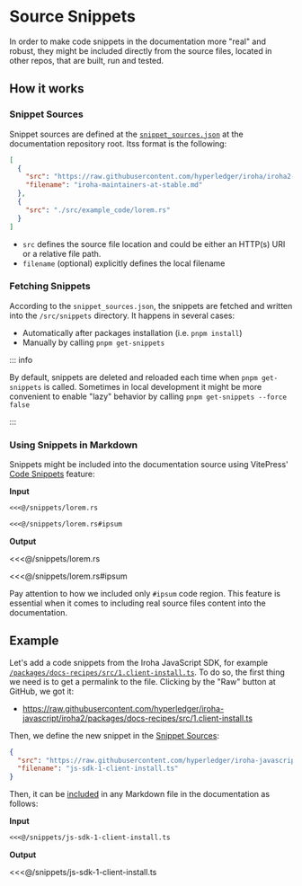 # Source Snippets

In order to make code snippets in the documentation more "real" and robust,
they might be included directly from the source files, located in other
repos, that are built, run and tested.

## How it works

### Snippet Sources

Snippet sources are defined at the
[`snippet_sources.json`](https://github.com/hyperledger/iroha-2-docs/blob/main/snippet_sources.json)
at the documentation repository root. Itss format is the following:

```json
[
  {
    "src": "https://raw.githubusercontent.com/hyperledger/iroha/iroha2-stable/MAINTAINERS.md",
    "filename": "iroha-maintainers-at-stable.md"
  },
  {
    "src": "./src/example_code/lorem.rs"
  }
]
```

- `src` defines the source file location and could be either an HTTP(s) URI
  or a relative file path.
- `filename` (optional) explicitly defines the local filename

### Fetching Snippets

According to the `snippet_sources.json`, the snippets are fetched and
written into the `/src/snippets` directory. It happens in several cases:

- Automatically after packages installation (i.e. `pnpm install`)
- Manually by calling `pnpm get-snippets`

::: info

By default, snippets are deleted and reloaded each time when
`pnpm get-snippets` is called. Sometimes in local development it might be
more convenient to enable "lazy" behavior by calling
`pnpm get-snippets --force false`

:::

### Using Snippets in Markdown

Snippets might be included into the documentation source using VitePress'
[Code Snippets](https://vitepress.vuejs.org/guide/markdown#import-code-snippets)
feature:

**Input**

```md
<<<@/snippets/lorem.rs

<<<@/snippets/lorem.rs#ipsum
```

**Output**

<<<@/snippets/lorem.rs

<<<@/snippets/lorem.rs#ipsum

Pay attention to how we included only `#ipsum` code region. This feature is
essential when it comes to including real source files content into the
documentation.

## Example

Let's add a code snippets from the Iroha JavaScript SDK, for example
[`/packages/docs-recipes/src/1.client-install.ts`](https://github.com/hyperledger/iroha-javascript/blob/e300886e76c777776efad1e2f5cb245bfb8ed02e/packages/docs-recipes/src/1.client-install.ts).
To do so, the first thing we need is to get a permalink to the file.
Clicking by the "Raw" button at GitHub, we got it:

- https://raw.githubusercontent.com/hyperledger/iroha-javascript/iroha2/packages/docs-recipes/src/1.client-install.ts

Then, we define the new snippet in the [Snippet Sources](#snippet-sources):

```json
{
  "src": "https://raw.githubusercontent.com/hyperledger/iroha-javascript/iroha2/packages/docs-recipes/src/1.client-install.ts",
  "filename": "js-sdk-1-client-install.ts"
}
```

Then, it can be [included](#using-snippets-in-markdown) in any Markdown
file in the documentation as follows:

**Input**

```md
<<<@/snippets/js-sdk-1-client-install.ts
```

**Output**

<<<@/snippets/js-sdk-1-client-install.ts

